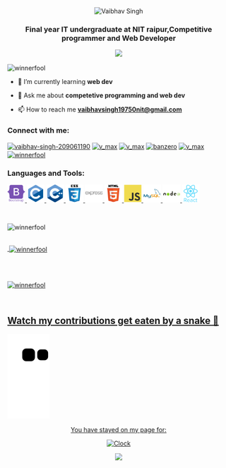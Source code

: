 
<div align="center">
<img src="https://github.com/winnerfool/winnerfool/blob/main/result.gif" alt="Vaibhav Singh" />
</div>



<h3 align="center">Final year IT undergraduate at NIT raipur,Competitive programmer and Web Developer</h3>


<div align="center">
<img src="https://github.com/winnerfool/winnerfool/blob/main/dev-working_rounded.gif" />
</div>


<p align="left"> <img src="https://komarev.com/ghpvc/?username=winnerfool&label=Profile%20views&color=0e75b6&style=flat" alt="winnerfool" /> </p>

- 🌱 I’m currently learning **web dev**

- 💬 Ask me about **competetive programming and web dev**

- 📫 How to reach me **vaibhavsingh19750nit@gmail.com**

<h3 align="left">Connect with me:</h3>
<p align="left">
<a href="https://linkedin.com/in/vaibhav-singh-209061190" target="blank"><img align="center" src="https://raw.githubusercontent.com/rahuldkjain/github-profile-readme-generator/master/src/images/icons/Social/linked-in-alt.svg" alt="vaibhav-singh-209061190" height="30" width="40" /></a>
<a href="https://www.codechef.com/users/v_max" target="blank"><img align="center" src="https://cdn.jsdelivr.net/npm/simple-icons@3.1.0/icons/codechef.svg" alt="v_max" height="30" width="40" /></a>
<a href="https://www.hackerrank.com/v_max" target="blank"><img align="center" src="https://raw.githubusercontent.com/rahuldkjain/github-profile-readme-generator/master/src/images/icons/Social/hackerrank.svg" alt="v_max" height="30" width="40" /></a>
<a href="https://codeforces.com/profile/banzero" target="blank"><img align="center" src="https://raw.githubusercontent.com/rahuldkjain/github-profile-readme-generator/master/src/images/icons/Social/codeforces.svg" alt="banzero" height="30" width="40" /></a>
<a href="https://www.leetcode.com/v_max" target="blank"><img align="center" src="https://raw.githubusercontent.com/rahuldkjain/github-profile-readme-generator/master/src/images/icons/Social/leet-code.svg" alt="v_max" height="30" width="40" /></a>
<a href="https://www.hackerearth.com/winnerfool" target="blank"><img align="center" src="https://raw.githubusercontent.com/rahuldkjain/github-profile-readme-generator/master/src/images/icons/Social/hackerearth.svg" alt="winnerfool" height="30" width="40" /></a>
</p>

<h3 align="left">Languages and Tools:</h3>
<p align="left"> <a href="https://getbootstrap.com" target="_blank" rel="noreferrer"> <img src="https://raw.githubusercontent.com/devicons/devicon/master/icons/bootstrap/bootstrap-plain-wordmark.svg" alt="bootstrap" width="40" height="40"/> </a> <a href="https://www.cprogramming.com/" target="_blank" rel="noreferrer"> <img src="https://raw.githubusercontent.com/devicons/devicon/master/icons/c/c-original.svg" alt="c" width="40" height="40"/> </a> <a href="https://www.w3schools.com/cpp/" target="_blank" rel="noreferrer"> <img src="https://raw.githubusercontent.com/devicons/devicon/master/icons/cplusplus/cplusplus-original.svg" alt="cplusplus" width="40" height="40"/> </a> <a href="https://www.w3schools.com/css/" target="_blank" rel="noreferrer"> <img src="https://raw.githubusercontent.com/devicons/devicon/master/icons/css3/css3-original-wordmark.svg" alt="css3" width="40" height="40"/> </a> <a href="https://expressjs.com" target="_blank" rel="noreferrer"> <img src="https://raw.githubusercontent.com/devicons/devicon/master/icons/express/express-original-wordmark.svg" alt="express" width="40" height="40"/> </a> <a href="https://www.w3.org/html/" target="_blank" rel="noreferrer"> <img src="https://raw.githubusercontent.com/devicons/devicon/master/icons/html5/html5-original-wordmark.svg" alt="html5" width="40" height="40"/> </a> <a href="https://developer.mozilla.org/en-US/docs/Web/JavaScript" target="_blank" rel="noreferrer"> <img src="https://raw.githubusercontent.com/devicons/devicon/master/icons/javascript/javascript-original.svg" alt="javascript" width="40" height="40"/> </a> <a href="https://www.mysql.com/" target="_blank" rel="noreferrer"> <img src="https://raw.githubusercontent.com/devicons/devicon/master/icons/mysql/mysql-original-wordmark.svg" alt="mysql" width="40" height="40"/> </a> <a href="https://nodejs.org" target="_blank" rel="noreferrer"> <img src="https://raw.githubusercontent.com/devicons/devicon/master/icons/nodejs/nodejs-original-wordmark.svg" alt="nodejs" width="40" height="40"/> </a> <a href="https://reactjs.org/" target="_blank" rel="noreferrer"> <img src="https://raw.githubusercontent.com/devicons/devicon/master/icons/react/react-original-wordmark.svg" alt="react" width="40" height="40"/> </a> </p>
 <a href="https://www.java.com" target="_blank" rel="noreferrer"> <img

<br/> 
<p><img align="left" src="https://github-readme-stats.vercel.app/api/top-langs?username=winnerfool&show_icons=true&locale=en&layout=compact" alt="winnerfool" /></p>
<br/> 

<br/> 
<p>&nbsp;<img align="center" src="https://github-readme-stats.vercel.app/api?username=winnerfool&show_icons=true&locale=en" alt="winnerfool" /></p>
<br/> 

<br/> 
<p><img align="center" src="https://github-readme-streak-stats.herokuapp.com/?user=winnerfool&" alt="winnerfool" /></p>
<br/>

## Watch my contributions get eaten by a snake 🐍
<img src="https://github.com/winnerfool/winnerfool/blob/output/github-contribution-grid-snake.svg" /></p>




<p align="center">
You have stayed on my page for:
</p>

<p align="center">
<a href="https://github.com/tomchen/animated-svg-clock" title="Animated SVG clock"><img src="https://github.com/tomchen/animated-svg-clock/raw/master/clock.svg" alt="Clock" width="200px" height="200px"></a>
</p>

<div align="center">
<img src="https://img.shields.io/github/followers/winnerfool.svg?style=social&label=Follow"></img>
